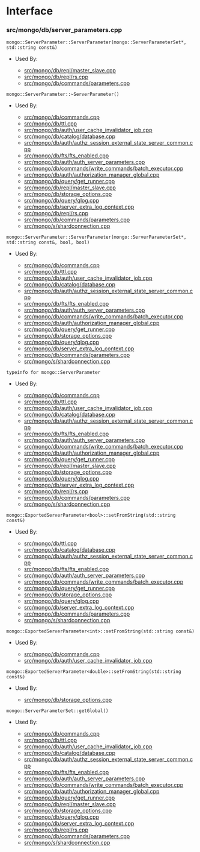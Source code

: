 
# Interface

### src/mongo/db/server\_parameters.cpp

<div></div>

    mongo::ServerParameter::ServerParameter(mongo::ServerParameterSet*, std::string const&)

- Used By:

    - [src/mongo/db/repl/master\_slave.cpp](../../../replication)
    - [src/mongo/db/repl/rs.cpp](../../../replication)
    - [src/mongo/db/commands/parameters.cpp](../../../database\_commands)

<div></div>

    mongo::ServerParameter::~ServerParameter()

- Used By:

    - [src/mongo/db/commands.cpp](../../../database\_commands)
    - [src/mongo/db/ttl.cpp](../../../indexing)
    - [src/mongo/db/auth/user\_cache\_invalidator\_job.cpp](../../../authorization)
    - [src/mongo/db/catalog/database.cpp](../../../storage\_layer\_structure)
    - [src/mongo/db/auth/authz\_session\_external\_state\_server\_common.cpp](../../../authorization)
    - [src/mongo/db/fts/fts\_enabled.cpp](../../../full\_text\_search\_module)
    - [src/mongo/db/auth/auth\_server\_parameters.cpp](../../../legacy\_code)
    - [src/mongo/db/commands/write\_commands/batch\_executor.cpp](../../../write\_commands)
    - [src/mongo/db/auth/authorization\_manager\_global.cpp](../../../authorization)
    - [src/mongo/db/query/get\_runner.cpp](../../../core\_query\_system)
    - [src/mongo/db/repl/master\_slave.cpp](../../../replication)
    - [src/mongo/db/storage\_options.cpp](../../../storage\_layer\_structure)
    - [src/mongo/db/query/qlog.cpp](../../../core\_query\_system)
    - [src/mongo/db/server\_extra\_log\_context.cpp](../../../logging\_system)
    - [src/mongo/db/repl/rs.cpp](../../../replication)
    - [src/mongo/db/commands/parameters.cpp](../../../database\_commands)
    - [src/mongo/s/shardconnection.cpp](../../../sharding)

<div></div>

    mongo::ServerParameter::ServerParameter(mongo::ServerParameterSet*, std::string const&, bool, bool)

- Used By:

    - [src/mongo/db/commands.cpp](../../../database\_commands)
    - [src/mongo/db/ttl.cpp](../../../indexing)
    - [src/mongo/db/auth/user\_cache\_invalidator\_job.cpp](../../../authorization)
    - [src/mongo/db/catalog/database.cpp](../../../storage\_layer\_structure)
    - [src/mongo/db/auth/authz\_session\_external\_state\_server\_common.cpp](../../../authorization)
    - [src/mongo/db/fts/fts\_enabled.cpp](../../../full\_text\_search\_module)
    - [src/mongo/db/auth/auth\_server\_parameters.cpp](../../../legacy\_code)
    - [src/mongo/db/commands/write\_commands/batch\_executor.cpp](../../../write\_commands)
    - [src/mongo/db/auth/authorization\_manager\_global.cpp](../../../authorization)
    - [src/mongo/db/query/get\_runner.cpp](../../../core\_query\_system)
    - [src/mongo/db/storage\_options.cpp](../../../storage\_layer\_structure)
    - [src/mongo/db/query/qlog.cpp](../../../core\_query\_system)
    - [src/mongo/db/server\_extra\_log\_context.cpp](../../../logging\_system)
    - [src/mongo/db/commands/parameters.cpp](../../../database\_commands)
    - [src/mongo/s/shardconnection.cpp](../../../sharding)

<div></div>

    typeinfo for mongo::ServerParameter

- Used By:

    - [src/mongo/db/commands.cpp](../../../database\_commands)
    - [src/mongo/db/ttl.cpp](../../../indexing)
    - [src/mongo/db/auth/user\_cache\_invalidator\_job.cpp](../../../authorization)
    - [src/mongo/db/catalog/database.cpp](../../../storage\_layer\_structure)
    - [src/mongo/db/auth/authz\_session\_external\_state\_server\_common.cpp](../../../authorization)
    - [src/mongo/db/fts/fts\_enabled.cpp](../../../full\_text\_search\_module)
    - [src/mongo/db/auth/auth\_server\_parameters.cpp](../../../legacy\_code)
    - [src/mongo/db/commands/write\_commands/batch\_executor.cpp](../../../write\_commands)
    - [src/mongo/db/auth/authorization\_manager\_global.cpp](../../../authorization)
    - [src/mongo/db/query/get\_runner.cpp](../../../core\_query\_system)
    - [src/mongo/db/repl/master\_slave.cpp](../../../replication)
    - [src/mongo/db/storage\_options.cpp](../../../storage\_layer\_structure)
    - [src/mongo/db/query/qlog.cpp](../../../core\_query\_system)
    - [src/mongo/db/server\_extra\_log\_context.cpp](../../../logging\_system)
    - [src/mongo/db/repl/rs.cpp](../../../replication)
    - [src/mongo/db/commands/parameters.cpp](../../../database\_commands)
    - [src/mongo/s/shardconnection.cpp](../../../sharding)

<div></div>

    mongo::ExportedServerParameter<bool>::setFromString(std::string const&)

- Used By:

    - [src/mongo/db/ttl.cpp](../../../indexing)
    - [src/mongo/db/catalog/database.cpp](../../../storage\_layer\_structure)
    - [src/mongo/db/auth/authz\_session\_external\_state\_server\_common.cpp](../../../authorization)
    - [src/mongo/db/fts/fts\_enabled.cpp](../../../full\_text\_search\_module)
    - [src/mongo/db/auth/auth\_server\_parameters.cpp](../../../legacy\_code)
    - [src/mongo/db/commands/write\_commands/batch\_executor.cpp](../../../write\_commands)
    - [src/mongo/db/query/get\_runner.cpp](../../../core\_query\_system)
    - [src/mongo/db/storage\_options.cpp](../../../storage\_layer\_structure)
    - [src/mongo/db/query/qlog.cpp](../../../core\_query\_system)
    - [src/mongo/db/server\_extra\_log\_context.cpp](../../../logging\_system)
    - [src/mongo/db/commands/parameters.cpp](../../../database\_commands)
    - [src/mongo/s/shardconnection.cpp](../../../sharding)

<div></div>

    mongo::ExportedServerParameter<int>::setFromString(std::string const&)

- Used By:

    - [src/mongo/db/commands.cpp](../../../database\_commands)
    - [src/mongo/db/auth/user\_cache\_invalidator\_job.cpp](../../../authorization)

<div></div>

    mongo::ExportedServerParameter<double>::setFromString(std::string const&)

- Used By:

    - [src/mongo/db/storage\_options.cpp](../../../storage\_layer\_structure)

<div></div>

    mongo::ServerParameterSet::getGlobal()

- Used By:

    - [src/mongo/db/commands.cpp](../../../database\_commands)
    - [src/mongo/db/ttl.cpp](../../../indexing)
    - [src/mongo/db/auth/user\_cache\_invalidator\_job.cpp](../../../authorization)
    - [src/mongo/db/catalog/database.cpp](../../../storage\_layer\_structure)
    - [src/mongo/db/auth/authz\_session\_external\_state\_server\_common.cpp](../../../authorization)
    - [src/mongo/db/fts/fts\_enabled.cpp](../../../full\_text\_search\_module)
    - [src/mongo/db/auth/auth\_server\_parameters.cpp](../../../legacy\_code)
    - [src/mongo/db/commands/write\_commands/batch\_executor.cpp](../../../write\_commands)
    - [src/mongo/db/auth/authorization\_manager\_global.cpp](../../../authorization)
    - [src/mongo/db/query/get\_runner.cpp](../../../core\_query\_system)
    - [src/mongo/db/repl/master\_slave.cpp](../../../replication)
    - [src/mongo/db/storage\_options.cpp](../../../storage\_layer\_structure)
    - [src/mongo/db/query/qlog.cpp](../../../core\_query\_system)
    - [src/mongo/db/server\_extra\_log\_context.cpp](../../../logging\_system)
    - [src/mongo/db/repl/rs.cpp](../../../replication)
    - [src/mongo/db/commands/parameters.cpp](../../../database\_commands)
    - [src/mongo/s/shardconnection.cpp](../../../sharding)
